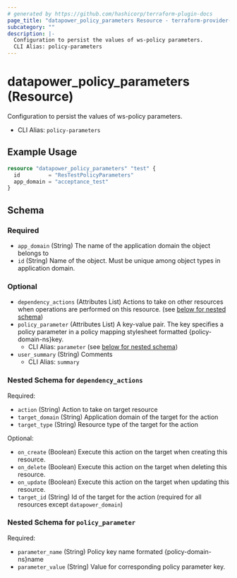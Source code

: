 ```yaml
---
# generated by https://github.com/hashicorp/terraform-plugin-docs
page_title: "datapower_policy_parameters Resource - terraform-provider-datapower"
subcategory: ""
description: |-
  Configuration to persist the values of ws-policy parameters.
  CLI Alias: policy-parameters
---
```


# datapower_policy_parameters (Resource)

Configuration to persist the values of ws-policy parameters.
  - CLI Alias: `policy-parameters`

## Example Usage

```terraform
resource "datapower_policy_parameters" "test" {
  id         = "ResTestPolicyParameters"
  app_domain = "acceptance_test"
}
```

<!-- schema generated by tfplugindocs -->
## Schema

### Required

- `app_domain` (String) The name of the application domain the object belongs to
- `id` (String) Name of the object. Must be unique among object types in application domain.

### Optional

- `dependency_actions` (Attributes List) Actions to take on other resources when operations are performed on this resource. (see [below for nested schema](#nestedatt--dependency_actions))
- `policy_parameter` (Attributes List) A key-value pair. The key specifies a policy parameter in a policy mapping stylesheet formatted {policy-domain-ns}key.
  - CLI Alias: `parameter` (see [below for nested schema](#nestedatt--policy_parameter))
- `user_summary` (String) Comments
  - CLI Alias: `summary`

<a id="nestedatt--dependency_actions"></a>
### Nested Schema for `dependency_actions`

Required:

- `action` (String) Action to take on target resource
- `target_domain` (String) Application domain of the target for the action
- `target_type` (String) Resource type of the target for the action

Optional:

- `on_create` (Boolean) Execute this action on the target when creating this resource.
- `on_delete` (Boolean) Execute this action on the target when deleting this resource.
- `on_update` (Boolean) Execute this action on the target when updating this resource.
- `target_id` (String) Id of the target for the action (required for all resources except `datapower_domain`)


<a id="nestedatt--policy_parameter"></a>
### Nested Schema for `policy_parameter`

Required:

- `parameter_name` (String) Policy key name formated {policy-domain-ns}name
- `parameter_value` (String) Value for corresponding policy parameter key.
